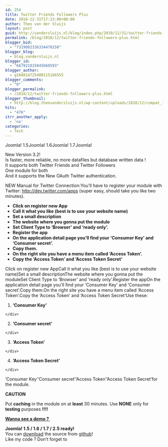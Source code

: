 ```yaml
---
id: 254
title: Twitter Friends Followers Plus
date: 2010-12-31T17:23:00+00:00
author: Theo van der Sluijs
layout: post
guid: http://vandersluijs.nl/blog/index.php/2010/12/31/twitter-friends-followers-plus/
permalink: /blog/2010/12/twitter-friends-followers-plus.html
blogger_bid:
  - "7319082336334478150"
blogger_blog:
  - blog.vandersluijs.nl
blogger_id:
  - "667921015045669593"
blogger_author:
  - g104814725400115166555
blogger_comments:
  - "0"
blogger_permalink:
  - /2010/12/twitter-friends-followers-plus.html
blogger_thumbnail:
  - http://blog.theovandersluijs.nl/wp-content/uploads/2010/12/compat_15_native.png
hits:
  - "476"
itrr_another_apply:
  - 'no'
categories:
  - Tech
---
```

<img alt="Joomla! 1.5 Native" src="https://vandersluijs.nl/wp-content/uploads/2010/12/compat_15_native.png" width="75" height="16" align="top" /><img alt="Joomla! 1.6 Native" src="https://vandersluijs.nl/wp-content/uploads/2010/12/compat_16_native.png" width="75" height="16" align="top" /><img alt="Joomla! 1.7 Compatible" src="https://vandersluijs.nl/wp-content/uploads/2010/12/compat_17.png" width="75" height="16" align="top" /><img alt="Joomla! 2.5 Series" src="https://vandersluijs.nl/wp-content/uploads/2010/12/compat_25.png" width="75" height="16" align="top" />

New Version 3.2!  
Is faster, more reliable, no more datafiles but database written data !  
It supports both Twitter Friends and Twitter Followers  
One module for both  
And it supports the New OAuth Twitter authentication.

NEW Manual for Twitter Connection:You’ll have to register your module with Twitter: <a href="http://dev.twitter.com/apps" target="_blank">http://dev.twitter.com/apps</a> (super easy, should take you like two minutes).

</p> 

  * <div>
      <strong>Click on register new App</strong>
    </div>



  * <div>
      <strong>Call it what you like (best is to use your website name)</strong>
    </div>



  * <div>
      <strong>Set a small description</strong>
    </div>



  * <div>
      <strong>The website where you gonna put the module</strong>
    </div>



  * <div>
      <strong>Set Client Type to ‘Browser’ and ‘ready only’.</strong>
    </div>



  * <div>
      <strong>Register the app</strong>
    </div>



  * <div>
      <strong>On the application detail page you’ll find your ‘Consumer Key’ and ‘Consumer secret’.</strong>
    </div>



  * <div>
      <strong>Copy them.</strong>
    </div>



  * <div>
      <strong>On the right site you have a menu item called ‘Access Token’.</strong>
    </div>



  * <div>
      <strong>Copy the ‘Access Token’ and ‘Access Token Secret’</strong>
    </div>

</ul> 

Click on register new AppCall it what you like (best is to use your website name)Set a small descriptionThe website where you gonna put the moduleSet Client Type to ‘Browser’ and ‘ready only’.Register the appOn the application detail page you’ll find your ‘Consumer Key’ and ‘Consumer secret’.Copy them.On the right site you have a menu item called ‘Access Token’.Copy the ‘Access Token’ and ‘Access Token Secret’Use these:

</p> 

  1. <div>
      <strong>‘Consumer Key’</strong>
    </div>



  2. <div>
      <strong>‘Consumer secret’</strong>
    </div>



  3. <div>
      <strong>‘Access Token’</strong>
    </div>



  4. <div>
      <strong>‘Access Token Secret’</strong>
    </div>

</ol> 

‘Consumer Key’‘Consumer secret’‘Access Token’‘Access Token Secret’for the module.

**CAUTION**

Put **caching** in the module on at **least** 30 minutes. Use **NONE** only for **testing** purposes **!!!!**

**<a href="http://demos.gebruikmaar.nl/joomla/index.php/extensions/modules/twitter-followers.html" target="_blank">Wanna see a demo ? </a>**

<div>
  <strong>Joomla! 1.5 / 1.6 / 1.7 / 2.5 ready!</strong>
</div>



<div>
  You can <a href="https://github.com/tvdsluijs/Joomla-twitter-follower-friends-plus" target="_blank">download</a> the source from <a href="https://github.com/tvdsluijs/Joomla-twitter-follower-friends-plus" target="_blank">github</a>!
</div>



<div>
  Like my code ? Don&#8217;t forget to
</div>

<img alt="" src="https://www.paypalobjects.com/en_US/i/scr/pixel.gif" width="1" height="1" border="0" />
